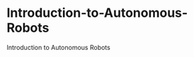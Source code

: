 Introduction-to-Autonomous-Robots
=================================

Introduction to Autonomous Robots

